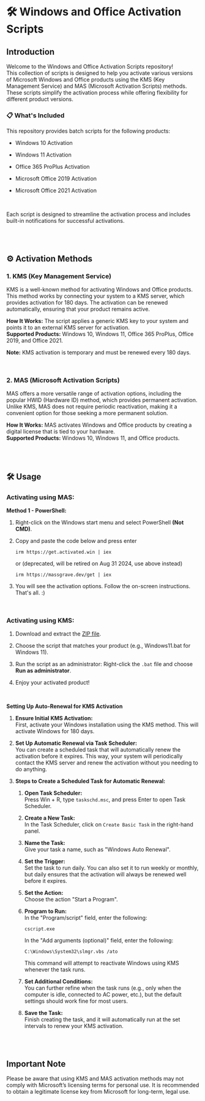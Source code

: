 # **🛠️ Windows and Office Activation Scripts**




## **Introduction**

Welcome to the Windows and Office Activation Scripts repository! <br>
This collection of scripts is designed to help you activate various versions of Microsoft Windows and Office products using the KMS (Key Management Service) and MAS (Microsoft Activation Scripts) methods.<br>
These scripts simplify the activation process while offering flexibility for different product versions.<br>


### 📋 What's Included

This repository provides batch scripts for the following products:

- Windows 10 Activation
  
- Windows 11 Activation

- Office 365 ProPlus Activation

- Microsoft Office 2019 Activation

- Microsoft Office 2021 Activation

<br>

Each script is designed to streamline the activation process and includes built-in notifications for successful activations.

<br><br>




## **⚙️ Activation Methods**

### **1. KMS (Key Management Service)**
KMS is a well-known method for activating Windows and Office products. This method works by connecting your system to a KMS server, which provides activation for 180 days. The activation can be renewed automatically, ensuring that your product remains active.

**How It Works:** The script applies a generic KMS key to your system and points it to an external KMS server for activation. <br>
**Supported Products:** Windows 10, Windows 11, Office 365 ProPlus, Office 2019, and Office 2021.

**Note:** KMS activation is temporary and must be renewed every 180 days.

<br>


### **2. MAS (Microsoft Activation Scripts)**
MAS offers a more versatile range of activation options, including the popular HWID (Hardware ID) method, which provides permanent activation. Unlike KMS, MAS does not require periodic reactivation, making it a convenient option for those seeking a more permanent solution.

**How It Works:** MAS activates Windows and Office products by creating a digital license that is tied to your hardware. <br>
**Supported Products:** Windows 10, Windows 11, and Office products.

<br><br>




## 🛠️ Usage
### Activating using MAS:
**Method 1 - PowerShell:**

1. Right-click on the Windows start menu and select PowerShell **(Not CMD)**.
   
2. Copy and paste the code below and press enter  
    ```
    irm https://get.activated.win | iex
    ```
    or (deprecated, will be retired on Aug 31 2024, use above instead)  
    ```
    irm https://massgrave.dev/get | iex
    ```

3. You will see the activation options. Follow the on-screen instructions. That's all. :)
   
<br>


### Activating using KMS:

1. Download and extract the [ZIP file](https://github.com/eliyaballout/Activation/archive/refs/heads/main.zip).
   
2. Choose the script that matches your product (e.g., Windows11.bat for Windows 11).
   
3. Run the script as an administrator: Right-click the `.bat` file and choose **Run as administrator**.
  
4. Enjoy your activated product!

<br>

**Setting Up Auto-Renewal for KMS Activation**

1. **Ensure Initial KMS Activation:** <br>
    First, activate your Windows installation using the KMS method. This will activate Windows for 180 days.

2. **Set Up Automatic Renewal via Task Scheduler:** <br>
    You can create a scheduled task that will automatically renew the activation before it expires. This way, your system will periodically contact the KMS server and renew the activation without you needing to do anything.

3. **Steps to Create a Scheduled Task for Automatic Renewal:** <br>

   1. **Open Task Scheduler:** <br>
       Press Win + R, type `taskschd.msc`, and press Enter to open Task Scheduler.

   2. **Create a New Task:** <br>
       In the Task Scheduler, click on `Create Basic Task` in the right-hand panel.

   3. **Name the Task:** <br>
       Give your task a name, such as "Windows Auto Renewal".

   4. **Set the Trigger:** <br>
       Set the task to run daily. You can also set it to run weekly or monthly, but daily ensures that the activation will always be renewed well before it expires.

   5. **Set the Action:** <br>
       Choose the action "Start a Program".

   6. **Program to Run:** <br>
       In the "Program/script" field, enter the following:
        ```
        cscript.exe
        ```
       

       In the "Add arguments (optional)" field, enter the following:
       ```
       C:\Windows\System32\slmgr.vbs /ato
       ```

       This command will attempt to reactivate Windows using KMS whenever the task runs.

   7. **Set Additional Conditions:** <br>
       You can further refine when the task runs (e.g., only when the computer is idle, connected to AC power, etc.), but the default settings should work fine for most users.

   8. **Save the Task:** <br>
       Finish creating the task, and it will automatically run at the set intervals to renew your KMS activation.

<br><br>




## **Important Note**

Please be aware that using KMS and MAS activation methods may not comply with Microsoft’s licensing terms for personal use. It is recommended to obtain a legitimate license key from Microsoft for long-term, legal use.
